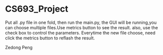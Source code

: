 # CS693_Project

Put all .py file in one fold, then run the main.py, the GUI will be running,you can choose multiple files.Use metrics button to see the result. also, use the check box to control the parameters.  Everytime the new file choose, need click the metrics button to reflash the result. 

Zedong Peng
